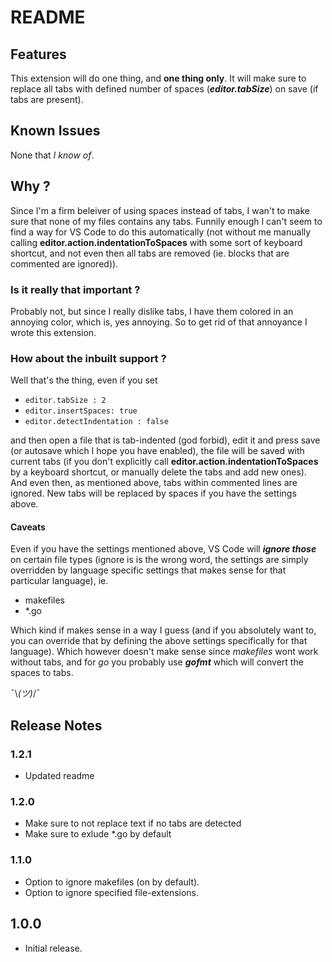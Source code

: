 # README

## Features
This extension will do one thing, and **one thing only**.
It will make sure to replace all tabs with defined number of spaces
(***editor.tabSize***) on save (if tabs are present).

## Known Issues
None that *I know of*.

## Why ?
Since I'm a firm beleiver of using spaces instead of tabs, I wan't to make sure
that none of my files contains any tabs. Funnily enough I can't seem to find a
way for VS Code to do this automatically (not without me manually calling
**editor.action.indentationToSpaces** with some sort of keyboard shortcut, and not
even then all tabs are removed (ie. blocks that are commented are ignored)).

### Is it really that important ?
Probably not, but since I really dislike tabs, I have them colored in an annoying
color, which is, yes annoying. So to get rid of that annoyance I wrote this extension.

### How about the inbuilt support ?
Well that's the thing, even if you set

* ```editor.tabSize : 2 ```
* ```editor.insertSpaces: true```
* ```editor.detectIndentation : false```

and then open a file that is tab-indented (god forbid), edit it and press
save (or autosave which I hope you have enabled), the file will be saved with
current tabs (if you don't explicitly call **editor.action.indentationToSpaces**
by a keyboard shortcut, or manually delete the tabs and add new ones). And even
then, as mentioned above, tabs within commented lines are ignored. New tabs
will be replaced by spaces if you have the settings above.

#### Caveats
Even if you have the settings mentioned above, VS Code will ***ignore those***
on certain file types (ignore is is the wrong word, the settings are simply overridden by language specific settings that makes sense for that particular language), ie.
- makefiles
- *.go

Which kind if makes sense in a way I guess (and if you absolutely want to, you
can override that by defining the above settings specifically for that language).
Which however doesn't make sense since *makefiles* wont work without tabs,
and for *go* you probably use ***gofmt*** which will convert the spaces to tabs.

¯\\_(ツ)_/¯

## Release Notes
### 1.2.1
- Updated readme

### 1.2.0
- Make sure to not replace text if no tabs are detected
- Make sure to exlude *.go by default

### 1.1.0
- Option to ignore makefiles (on by default).
- Option to ignore specified file-extensions.

## 1.0.0
- Initial release.
